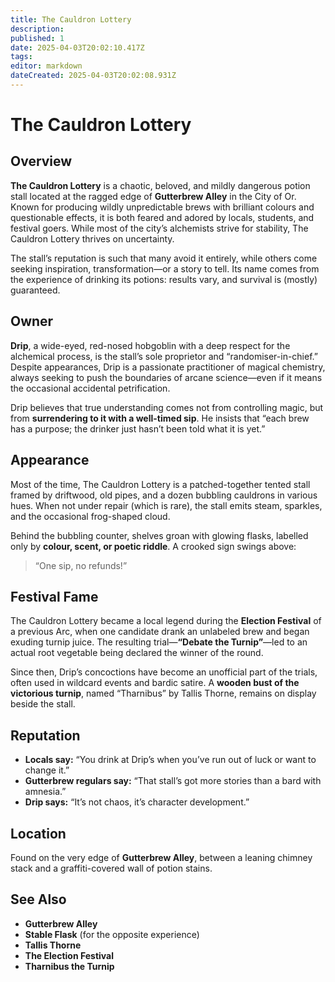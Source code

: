 ```yaml
---
title: The Cauldron Lottery
description: 
published: 1
date: 2025-04-03T20:02:10.417Z
tags: 
editor: markdown
dateCreated: 2025-04-03T20:02:08.931Z
---
```


# The Cauldron Lottery

## Overview
**The Cauldron Lottery** is a chaotic, beloved, and mildly dangerous potion stall located at the ragged edge of **Gutterbrew Alley** in the City of Or. Known for producing wildly unpredictable brews with brilliant colours and questionable effects, it is both feared and adored by locals, students, and festival goers. While most of the city’s alchemists strive for stability, The Cauldron Lottery thrives on uncertainty.

The stall’s reputation is such that many avoid it entirely, while others come seeking inspiration, transformation—or a story to tell. Its name comes from the experience of drinking its potions: results vary, and survival is (mostly) guaranteed.

## Owner

**Drip**, a wide-eyed, red-nosed hobgoblin with a deep respect for the alchemical process, is the stall’s sole proprietor and “randomiser-in-chief.” Despite appearances, Drip is a passionate practitioner of magical chemistry, always seeking to push the boundaries of arcane science—even if it means the occasional accidental petrification.

Drip believes that true understanding comes not from controlling magic, but from **surrendering to it with a well-timed sip**. He insists that “each brew has a purpose; the drinker just hasn’t been told what it is yet.”

## Appearance

Most of the time, The Cauldron Lottery is a patched-together tented stall framed by driftwood, old pipes, and a dozen bubbling cauldrons in various hues. When not under repair (which is rare), the stall emits steam, sparkles, and the occasional frog-shaped cloud.

Behind the bubbling counter, shelves groan with glowing flasks, labelled only by **colour, scent, or poetic riddle**. A crooked sign swings above:  
> “One sip, no refunds!”

## Festival Fame

The Cauldron Lottery became a local legend during the **Election Festival** of a previous Arc, when one candidate drank an unlabeled brew and began exuding turnip juice. The resulting trial—**“Debate the Turnip”**—led to an actual root vegetable being declared the winner of the round.

Since then, Drip’s concoctions have become an unofficial part of the trials, often used in wildcard events and bardic satire. A **wooden bust of the victorious turnip**, named “Tharnibus” by Tallis Thorne, remains on display beside the stall.

## Reputation

- **Locals say:** “You drink at Drip’s when you’ve run out of luck or want to change it.”
- **Gutterbrew regulars say:** “That stall’s got more stories than a bard with amnesia.”
- **Drip says:** “It’s not chaos, it’s character development.”

## Location
Found on the very edge of **Gutterbrew Alley**, between a leaning chimney stack and a graffiti-covered wall of potion stains.

## See Also
- **Gutterbrew Alley**
- **Stable Flask** (for the opposite experience)
- **Tallis Thorne**
- **The Election Festival**
- **Tharnibus the Turnip**
